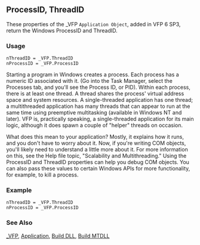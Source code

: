 ## ProcessID, ThreadID

These properties of the _VFP `Application Object`, added in VFP 6 SP3, return the Windows ProcessID and ThreadID.

### Usage

```foxpro
nThreadID = _VFP.ThreadID
nProcessID = _VFP.ProcessID
```

Starting a program in Windows creates a process. Each process has a numeric ID associated with it. (Go into the Task Manager, select the Processes tab, and you'll see the Process ID, or PID). Within each process, there is at least one thread. A thread shares the process' virtual address space and system resources. A single-threaded application has one thread; a multithreaded application has many threads that can appear to run at the same time using preemptive multitasking (available in Windows NT and later). VFP is, practically speaking, a single-threaded application for its main logic, although it does spawn a couple of "helper" threads on occasion.

What does this mean to your application? Mostly, it explains how it runs, and you don't have to worry about it. Now, if you're writing COM objects, you'll likely need to understand a little more about it. For more information on this, see the Help file topic, "Scalability and Multithreading." Using the ProcessID and ThreadID properties can help you debug COM objects. You can also pass these values to certain Windows APIs for more functionality, for example, to kill a process.

### Example

```foxpro
nThreadID = _VFP.ThreadID
nProcessID = _VFP.ProcessID
```
### See Also

[_VFP](s4g683.md), [Application](s4g683.md), [Build DLL](s4g223.md), [Build MTDLL](s4g223.md)